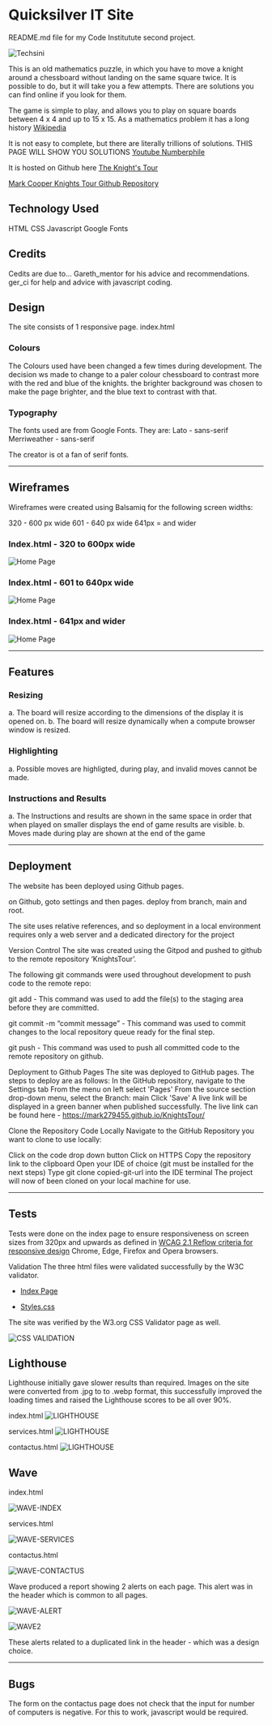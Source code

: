 # Quicksilver IT Site

README.md file for my Code Institutute second project.

![Techsini](documentation/testing/techsini.JPG)

This is an old mathematics puzzle, in which you have to move a knight around a chessboard without landing on the same square twice.
It is possible to do, but it will take you a few attempts.
There are solutions you can find online if you look for them.

The game is simple to play, and allows you to play on square boards between 4 x 4 and up to 15 x 15.
As a mathematics problem it has a long history [Wikipedia](https://en.wikipedia.org/wiki/Knight%27s_tour)

It is not easy to complete, but there are literally trillions of solutions. 
    THIS PAGE WILL SHOW YOU SOLUTIONS [Youtube Numberphile](https://www.youtube.com/watch?v=ab_dY3dZFHM)

It is hosted on Github here [The Knight's Tour](https://mark279455.github.io/KnightsTour/)

[Mark Cooper Knights Tour Github Repository](https://github.com/mark279455/KnightsTour)

## Technology Used

HTML
CSS
Javascript
Google Fonts


## Credits

Cedits are due to...
Gareth_mentor for his advice and recommendations.
ger_ci for help and advice with javascript coding.

## Design

The site consists of 1 responsive page.
index.html

### Colours

The Colours used have been changed a few times during development.
The decision ws made to change to a paler colour chessboard to contrast more with the red and blue of the knights.
the brighter background was chosen to make the page brighter, and the blue text to contrast with that.

### Typography

The fonts used are from Google Fonts.
They are:
Lato - sans-serif
Merriweather - sans-serif

The creator is ot a fan of serif fonts.

---
## Wireframes


Wireframes were created using Balsamiq for the following screen widths:

320 - 600 px wide
601 - 640 px wide
641px = and wider

### Index.html - 320 to 600px wide

![Home Page](documentation/wireframes/320-600.png)


### Index.html - 601 to 640px wide

![Home Page](documentation/wireframes/600-640.png)



### Index.html - 641px and wider

![Home Page](documentation/wireframes/641-above.png)


---
## Features

### Resizing

a.  The board will resize according to the dimensions of the display it is opened on.
b.  The board will resize dynamically when a compute browser window is resized.

### Highlighting
a.  Possible moves are highligted, during play, and invalid moves cannot be made.

### Instructions and Results
a.  The Instructions and results are shown in the same space in order that when played on smaller 
        displays the end of game results are visible.
b.  Moves made during play are shown at the end of the game


---
## Deployment

The website has been deployed using Github pages.

on Github, goto settings and then pages.
deploy from branch, main and root.

The site uses relative references, and so deployment in a local environment requires only a web server and a dedicated directory for the project


Version Control
The site was created using the Gitpod and pushed to github to the remote repository ‘KnightsTour’.

The following git commands were used throughout development to push code to the remote repo:

git add <file> - This command was used to add the file(s) to the staging area before they are committed.

git commit -m “commit message” - This command was used to commit changes to the local repository queue ready for the final step.

git push - This command was used to push all committed code to the remote repository on github.

Deployment to Github Pages
The site was deployed to GitHub pages. The steps to deploy are as follows:
In the GitHub repository, navigate to the Settings tab
From the menu on left select 'Pages'
From the source section drop-down menu, select the Branch: main
Click 'Save'
A live link will be displayed in a green banner when published successfully.
The live link can be found here - https://mark279455.github.io/KnightsTour/

Clone the Repository Code Locally
Navigate to the GitHub Repository you want to clone to use locally:

Click on the code drop down button
Click on HTTPS
Copy the repository link to the clipboard
Open your IDE of choice (git must be installed for the next steps)
Type git clone copied-git-url into the IDE terminal
The project will now of been cloned on your local machine for use.

---
## Tests 

Tests were done on the index page to ensure responsiveness on screen sizes from 320px and upwards as defined in [WCAG 2.1 Reflow criteria for responsive design](https://www.w3.org/WAI/WCAG21/Understanding/reflow.html) Chrome, Edge, Firefox and Opera browsers.


Validation
The three html files were validated successfully by the W3C validator.

* [Index Page](https://validator.w3.org/nu/?showsource=yes&doc=https://mark279455.github.io/KnightsTour/index.html)

* [Styles.css](https://validator.w3.org/nu/?showsource=yes&doc=https://mark279455.github.io/KnightsTour/assets/css/styles.css)

The site was verified by the W3.org CSS Validator page as well.

![CSS VALIDATION](documentation/testing/w3.org-css-validator.jpg)


## Lighthouse

Lighthouse initially gave slower results than required. Images on the site were converted from .jpg to to .webp format, this successfully improved the loading times and raised the Lighthouse scores to be all over 90%.

index.html
![LIGHTHOUSE](documentation/testing/lighthouse-index.jpg)

services.html
![LIGHTHOUSE](documentation/testing/lighthouse-services.jpg)

contactus.html
![LIGHTHOUSE](documentation/testing/lighthouse-contactus.jpg)


## Wave

index.html

![WAVE-INDEX](documentation/testing/wave-index.jpg)

services.html

![WAVE-SERVICES](documentation/testing/wave-services.jpg)

contactus.html

![WAVE-CONTACTUS](documentation/testing/wave-contactus.jpg)

Wave produced a report showing 2 alerts on each page. This alert was in the header which is common to all pages.

![WAVE-ALERT](documentation/testing/wave-redundant-in-header.jpg)

![WAVE2](documentation/testing/wave2.jpg)

These alerts related to a duplicated link in the header - which was a design choice.


---
## Bugs

The form on the contactus page does not check that the input for number of computers is negative. For this to work, javascript would be required.

